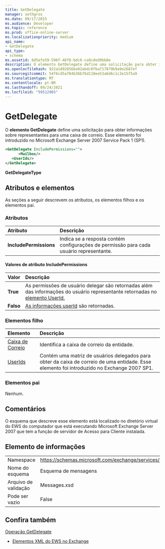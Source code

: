 ```yaml
---
title: GetDelegate
manager: sethgros
ms.date: 09/17/2015
ms.audience: Developer
ms.topic: reference
ms.prod: office-online-server
ms.localizationpriority: medium
api_name:
- GetDelegate
api_type:
- schema
ms.assetid: 6d5efe59-596f-46f8-bdc6-ca9cded9bb8e
description: O elemento GetDelegate define uma solicitação para obter informações sobre representantes para uma caixa de correio. Esse elemento foi introduzido no Microsoft Exchange Server 2007 Service Pack 1 (SP1).
ms.openlocfilehash: 922a1d92856ba92abdc0fba717879b9a9e2687ef
ms.sourcegitcommit: 54f6cd5a704b36b76d110ee53a6d6c1c3e15f5a9
ms.translationtype: MT
ms.contentlocale: pt-BR
ms.lasthandoff: 09/24/2021
ms.locfileid: "59512965"
---
```

# <a name="getdelegate"></a>GetDelegate

O **elemento GetDelegate** define uma solicitação para obter informações sobre representantes para uma caixa de correio. Esse elemento foi introduzido no Microsoft Exchange Server 2007 Service Pack 1 (SP1). 
  
```xml
<GetDelegate IncludePermissions="">
      <Mailbox/>
   <UserIds/>
</GetDelegate>
```

 **GetDelegateType**
## <a name="attributes-and-elements"></a>Atributos e elementos

As seções a seguir descrevem os atributos, os elementos filhos e os elementos pai.
  
### <a name="attributes"></a>Atributos

|**Atributo**|**Descrição**|
|:-----|:-----|
|**IncludePermissions** <br/> |Indica se a resposta contém configurações de permissão para cada usuário representante.  <br/> |
   
#### <a name="includepermissions-attribute-values"></a>Valores de atributo IncludePermissions

|**Valor**|**Descrição**|
|:-----|:-----|
|**True** <br/> |As permissões de usuário delegar são retornadas além das informações do usuário representante retornadas no [elemento UserId.](userid.md)  <br/> |
|**Falso** <br/> |[As informações userId](userid.md) são retornadas.  <br/> |
   
### <a name="child-elements"></a>Elementos filho

|**Elemento**|**Descrição**|
|:-----|:-----|
|[Caixa de Correio](mailbox.md) <br/> |Identifica a caixa de correio da entidade.  <br/> |
|[UserIds](userids.md) <br/> |Contém uma matriz de usuários delegados para obter da caixa de correio de uma entidade. Esse elemento foi introduzido no Exchange 2007 SP1.  <br/> |
   
### <a name="parent-elements"></a>Elementos pai

Nenhum.
  
## <a name="remarks"></a>Comentários

O esquema que descreve esse elemento está localizado no diretório virtual do EWS do computador que está executando Microsoft Exchange Server 2007 que tem a função de servidor de Acesso para Cliente instalada.
  
## <a name="element-information"></a>Elemento de informações

|||
|:-----|:-----|
|Namespace  <br/> |https://schemas.microsoft.com/exchange/services/2006/messages  <br/> |
|Nome do esquema  <br/> |Esquema de mensagens  <br/> |
|Arquivo de validação  <br/> |Messages.xsd  <br/> |
|Pode ser vazio  <br/> |False  <br/> |
   
## <a name="see-also"></a>Confira também



[Operação GetDelegate](getdelegate-operation.md)


- [Elementos XML do EWS no Exchange](ews-xml-elements-in-exchange.md)

